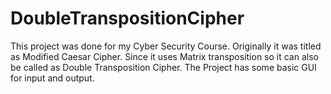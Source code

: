 # DoubleTranspositionCipher
This project was done for my Cyber Security Course. Originally it was titled as Modified Caesar Cipher.
Since it uses Matrix transposition so it can also be called as Double Transposition Cipher.
The Project has some basic GUI for input and output.
